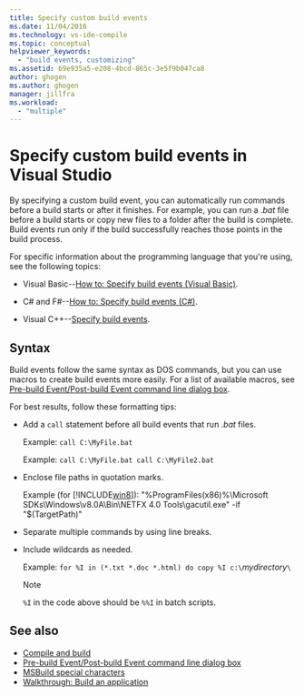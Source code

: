 ```yaml
---
title: Specify custom build events
ms.date: 11/04/2016
ms.technology: vs-ide-compile
ms.topic: conceptual
helpviewer_keywords:
  - "build events, customizing"
ms.assetid: 69e935a5-e208-4bcd-865c-3e5f9b047ca8
author: ghogen
ms.author: ghogen
manager: jillfra
ms.workload:
  - "multiple"
---
```

# Specify custom build events in Visual Studio

By specifying a custom build event, you can automatically run commands before a build starts or after it finishes. For example, you can run a *.bat* file before a build starts or copy new files to a folder after the build is complete. Build events run only if the build successfully reaches those points in the build process.

 For specific information about the programming language that you're using, see the following topics:

- Visual Basic--[How to: Specify build events (Visual Basic)](../ide/how-to-specify-build-events-visual-basic.md).

- C# and F#--[How to: Specify build events (C#)](../ide/how-to-specify-build-events-csharp.md).

- Visual C++--[Specify build events](/cpp/build/specifying-build-events).

## Syntax

Build events follow the same syntax as DOS commands, but you can use macros to create build events more easily. For a list of available macros, see [Pre-build Event/Post-build Event command line dialog box](../ide/reference/pre-build-event-post-build-event-command-line-dialog-box.md).

 For best results, follow these formatting tips:

- Add a `call` statement before all build events that run *.bat* files.

   Example: `call C:\MyFile.bat`

   Example: `call C:\MyFile.bat call C:\MyFile2.bat`

- Enclose file paths in quotation marks.

   Example (for [!INCLUDE[win8](../debugger/includes/win8_md.md)]): "%ProgramFiles(x86)%\Microsoft SDKs\Windows\v8.0A\Bin\NETFX 4.0 Tools\gacutil.exe" -if "$(TargetPath)"

- Separate multiple commands by using line breaks.

- Include wildcards as needed.

   Example: `for %I in (*.txt *.doc *.html) do copy %I c:\`*mydirectory*`\`

  > [!NOTE]
  > `%I` in the code above should be `%%I` in batch scripts.

## See also

- [Compile and build](../ide/compiling-and-building-in-visual-studio.md)
- [Pre-build Event/Post-build Event command line dialog box](../ide/reference/pre-build-event-post-build-event-command-line-dialog-box.md)
- [MSBuild special characters](../msbuild/msbuild-special-characters.md)
- [Walkthrough: Build an application](../ide/walkthrough-building-an-application.md)
